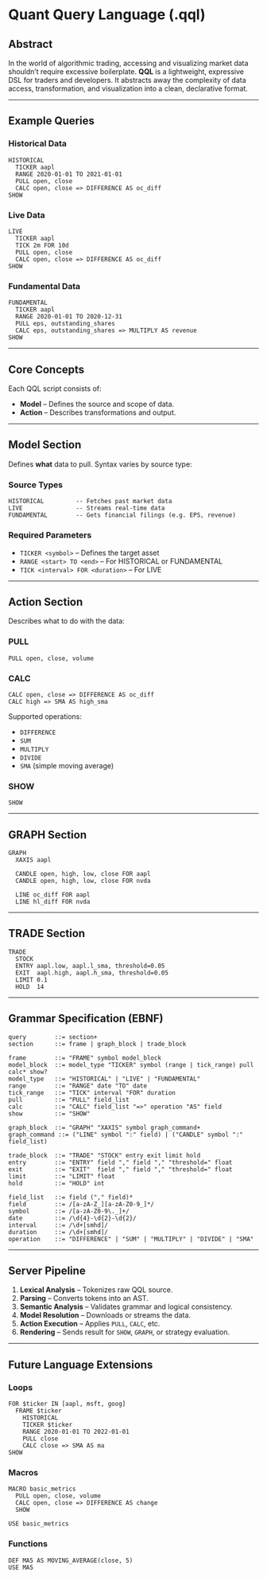 #  Quant Query Language (.qql)

##  Abstract

In the world of algorithmic trading, accessing and visualizing market data shouldn’t require excessive boilerplate. **QQL** is a lightweight, expressive DSL for traders and developers. It abstracts away the complexity of data access, transformation, and visualization into a clean, declarative format.

---

##  Example Queries

###  Historical Data

```qql
HISTORICAL
  TICKER aapl
  RANGE 2020-01-01 TO 2021-01-01
  PULL open, close
  CALC open, close => DIFFERENCE AS oc_diff
SHOW
```

###  Live Data

```qql
LIVE
  TICKER aapl
  TICK 2m FOR 10d
  PULL open, close
  CALC open, close => DIFFERENCE AS oc_diff
SHOW
```

###  Fundamental Data

```qql
FUNDAMENTAL
  TICKER aapl
  RANGE 2020-01-01 TO 2020-12-31
  PULL eps, outstanding_shares
  CALC eps, outstanding_shares => MULTIPLY AS revenue
SHOW
```

---

##  Core Concepts

Each QQL script consists of:

- **Model** – Defines the source and scope of data.
- **Action** – Describes transformations and output.

---

##  Model Section

Defines **what** data to pull. Syntax varies by source type:

### Source Types

```qql
HISTORICAL         -- Fetches past market data
LIVE               -- Streams real-time data
FUNDAMENTAL        -- Gets financial filings (e.g. EPS, revenue)
```

### Required Parameters

- `TICKER <symbol>` – Defines the target asset
- `RANGE <start> TO <end>` – For HISTORICAL or FUNDAMENTAL
- `TICK <interval> FOR <duration>` – For LIVE

---

##  Action Section

Describes what to do with the data:

###  PULL

```qql
PULL open, close, volume
```

###  CALC

```qql
CALC open, close => DIFFERENCE AS oc_diff
CALC high => SMA AS high_sma
```

Supported operations:

- `DIFFERENCE`
- `SUM`
- `MULTIPLY`
- `DIVIDE`
- `SMA` (simple moving average)

###  SHOW

```qql
SHOW
```

---

##  GRAPH Section

```qql
GRAPH
  XAXIS aapl

  CANDLE open, high, low, close FOR aapl
  CANDLE open, high, low, close FOR nvda

  LINE oc_diff FOR aapl
  LINE hl_diff FOR nvda
```

---

##  TRADE Section

```qql
TRADE
  STOCK
  ENTRY aapl.low, aapl.l_sma, threshold=0.05
  EXIT  aapl.high, aapl.h_sma, threshold=0.05
  LIMIT 0.1
  HOLD  14
```

---

##  Grammar Specification (EBNF)

```ebnf
query        ::= section+
section      ::= frame | graph_block | trade_block

frame        ::= "FRAME" symbol model_block
model_block  ::= model_type "TICKER" symbol (range | tick_range) pull calc* show?
model_type   ::= "HISTORICAL" | "LIVE" | "FUNDAMENTAL"
range        ::= "RANGE" date "TO" date
tick_range   ::= "TICK" interval "FOR" duration
pull         ::= "PULL" field_list
calc         ::= "CALC" field_list "=>" operation "AS" field
show         ::= "SHOW"

graph_block  ::= "GRAPH" "XAXIS" symbol graph_command+
graph_command ::= ("LINE" symbol ":" field) | ("CANDLE" symbol ":" field_list)

trade_block  ::= "TRADE" "STOCK" entry exit limit hold
entry        ::= "ENTRY" field "," field "," "threshold=" float
exit         ::= "EXIT"  field "," field "," "threshold=" float
limit        ::= "LIMIT" float
hold         ::= "HOLD" int

field_list   ::= field ("," field)*
field        ::= /[a-zA-Z_][a-zA-Z0-9_]*/
symbol       ::= /[a-zA-Z0-9\._]+/
date         ::= /\d{4}-\d{2}-\d{2}/
interval     ::= /\d+[smhd]/
duration     ::= /\d+[smhd]/
operation    ::= "DIFFERENCE" | "SUM" | "MULTIPLY" | "DIVIDE" | "SMA"
```

---

## Server Pipeline

1. **Lexical Analysis** – Tokenizes raw QQL source.
2. **Parsing** – Converts tokens into an AST.
3. **Semantic Analysis** – Validates grammar and logical consistency.
4. **Model Resolution** – Downloads or streams the data.
5. **Action Execution** – Applies `PULL`, `CALC`, etc.
6. **Rendering** – Sends result for `SHOW`, `GRAPH`, or strategy evaluation.

---

## Future Language Extensions

### Loops

```qql
FOR $ticker IN [aapl, msft, goog]
  FRAME $ticker
    HISTORICAL
    TICKER $ticker
    RANGE 2020-01-01 TO 2022-01-01
    PULL close
    CALC close => SMA AS ma
SHOW
```

### Macros

```qql
MACRO basic_metrics
  PULL open, close, volume
  CALC open, close => DIFFERENCE AS change
  SHOW

USE basic_metrics
```

### Functions

```qql
DEF MA5 AS MOVING_AVERAGE(close, 5)
USE MA5
```